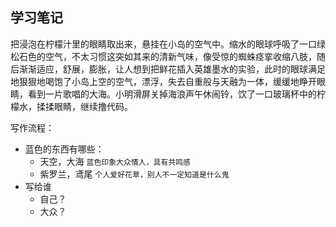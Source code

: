 ## 学习笔记

> 


把浸泡在柠檬汁里的眼睛取出来，悬挂在小岛的空气中。缩水的眼球呼吸了一口绿松石色的空气，不太习惯这突如其来的清新气味，像受惊的蜘蛛痉挛收缩八肢，随后渐渐适应，舒展，膨胀，让人想到把鲜花插入英雄墨水的实验，此时的眼球满足地狠狠地喝饱了小岛上空的空气，漂浮，失去自重般与天融为一体，缓缓地睁开眼睛，看到一片歌唱的大海。小明滑屏关掉海浪声午休闹铃，饮了一口玻璃杯中的柠檬水，揉揉眼睛，继续撸代码。

写作流程：
- 蓝色的东西有哪些：
	- 天空，大海  ``蓝色印象大众情人，具有共鸣感``
	- 紫罗兰，鸢尾 ``个人爱好花草，别人不一定知道是什么鬼``
- 写给谁
	- 自己？
	- 大众？

